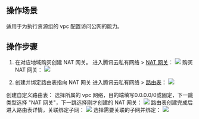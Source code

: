 ## 操作场景
适用于为执行资源组的 vpc 配置访问公网的能力。
## 操作步骤
1. 在对应地域购买创建 NAT 网关。
进入腾讯云私有网络 > [NAT 网关](https://console.cloud.tencent.com/vpc/nat?rid=1)：
![](https://qcloudimg.tencent-cloud.cn/raw/5d3e231c1d66876be80a05e8692dc202.png)
购买 NAT 网关：
![](https://qcloudimg.tencent-cloud.cn/raw/9663a4eef6609502f6fca95d0c3868d3.png)

2. 创建并绑定路由表指向 NAT 网关
进入腾讯云私有网络 > [路由表](https://console.cloud.tencent.com/vpc/route?rid=1)：
![](https://qcloudimg.tencent-cloud.cn/raw/92f4f64bb17368f55b12def684fd67d0.png)

创建自定义路由表：
选择所属的 vpc 网络，目的端填写0.0.0.0/0或固定，下一跳类型选择 "NAT 网关"，下一跳选择刚才创建的 NAT 网关：
![](https://qcloudimg.tencent-cloud.cn/raw/a4558a5bb4a7478bdbed86e60c4f137f.png)
路由表创建完成后进入路由表详情，关联绑定子网：
![](https://qcloudimg.tencent-cloud.cn/raw/c422d16a032e5f60614150eded6faea0.png)
选择需要关联的子网并绑定：
![](https://qcloudimg.tencent-cloud.cn/raw/e5f2bc3b0b24dec5926fb312232b5dbc.png)
